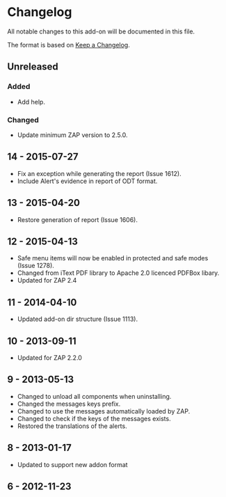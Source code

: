# Changelog
All notable changes to this add-on will be documented in this file.

The format is based on [Keep a Changelog](https://keepachangelog.com/en/1.0.0/).

## Unreleased
### Added
- Add help.

### Changed
- Update minimum ZAP version to 2.5.0.

## 14 - 2015-07-27

- Fix an exception while generating the report (Issue 1612).
- Include Alert's evidence in report of ODT format.

## 13 - 2015-04-20

- Restore generation of report (Issue 1606).

## 12 - 2015-04-13

- Safe menu items will now be enabled in protected and safe modes (Issue 1278).
- Changed from iText PDF library to Apache 2.0 licenced PDFBox libary.
- Updated for ZAP 2.4

## 11 - 2014-04-10

- Updated add-on dir structure (Issue 1113).

## 10 - 2013-09-11

- Updated for ZAP 2.2.0

## 9 - 2013-05-13

- Changed to unload all components when uninstalling.
- Changed the messages keys prefix.
- Changed to use the messages automatically loaded by ZAP.
- Changed to check if the keys of the messages exists.
- Restored the translations of the alerts.

## 8 - 2013-01-17

- Updated to support new addon format

## 6 - 2012-11-23



